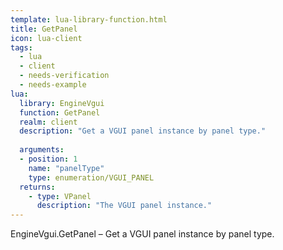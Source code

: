 ```yaml
---
template: lua-library-function.html
title: GetPanel
icon: lua-client
tags:
  - lua
  - client
  - needs-verification
  - needs-example
lua:
  library: EngineVgui
  function: GetPanel
  realm: client
  description: "Get a VGUI panel instance by panel type."
  
  arguments:
  - position: 1
    name: "panelType"
    type: enumeration/VGUI_PANEL
  returns:
    - type: VPanel
      description: "The VGUI panel instance."
---
```


<div class="lua__search__keywords">
EngineVgui.GetPanel &#x2013; Get a VGUI panel instance by panel type.
</div>
